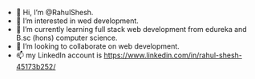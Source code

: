 - 👋 Hi, I’m @RahulShesh.
- 👀 I’m interested in wed development.
- 🌱 I’m currently learning full stack web development from edureka and B.sc (hons) computer science.
- 💞️ I’m looking to collaborate on web development.
- 📫 my LinkedIn account is https://www.linkedin.com/in/rahul-shesh-45173b252/

<!---
RahulShesh/RahulShesh is a ✨ special ✨ repository because its `README.md` (this file) appears on your GitHub profile.
You can click the Preview link to take a look at your changes.
--->
